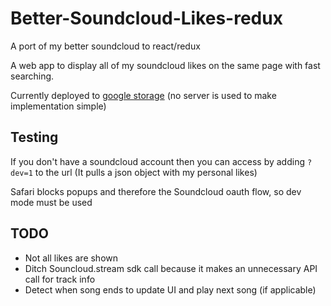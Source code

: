 # Better-Soundcloud-Likes-redux
A port of my better soundcloud to react/redux

A web app to display all of my soundcloud likes on the same page with fast searching.

Currently deployed to [google storage](https://storage.googleapis.com/better-soundcloud-callback.appspot.com/index.html) (no server is used to make implementation simple)

## Testing
If you don't have a soundcloud account then you can access by adding `?dev=1` to the url (It pulls a json object with my personal likes)

Safari blocks popups and therefore the Soundcloud oauth flow, so dev mode must be used

## TODO
* Not all likes are shown
* Ditch Souncloud.stream sdk call because it makes an unnecessary API call for track info
* Detect when song ends to update UI and play next song (if applicable)
